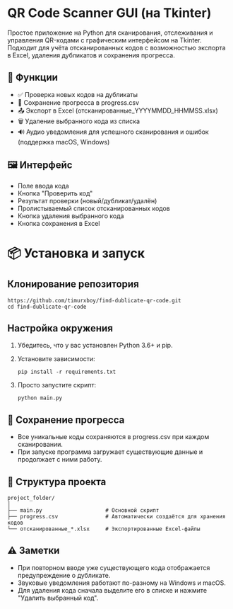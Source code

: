 # QR Code Scanner GUI (на Tkinter)
Простое приложение на Python для сканирования, отслеживания и управления QR-кодами с графическим интерфейсом на Tkinter. Подходит для учёта отсканированных кодов с возможностью экспорта в Excel, удаления дубликатов и сохранения прогресса.

## 🔧 Функции
- ✅ Проверка новых кодов на дубликаты
- 🔄 Сохранение прогресса в progress.csv
- 📤 Экспорт в Excel (отсканированные_YYYYMMDD_HHMMSS.xlsx)
- 🗑️ Удаление выбранного кода из списка
- 🔊 Аудио уведомления для успешного сканирования и ошибок (поддержка macOS, Windows)


## 🖼️ Интерфейс
- Поле ввода кода
- Кнопка "Проверить код"
- Результат проверки (новый/дубликат/удалён)
- Пролистываемый список отсканированных кодов
- Кнопка удаления выбранного кода
- Кнопка сохранения в Excel


# 📦 Установка и запуск

## Клонирование репозитория

```
https://github.com/timurxboy/find-dublicate-qr-code.git
cd find-dublicate-qr-code
```

## Настройка окружения

1. Убедитесь, что у вас установлен Python 3.6+ и pip.
2. Установите зависимости:
    ```
    pip install -r requirements.txt
    ```

3. Просто запустите скрипт:
   ```
   python main.py
   ```


## 💾 Сохранение прогресса
- Все уникальные коды сохраняются в progress.csv при каждом сканировании.
- При запуске программа загружает существующие данные и продолжает с ними работу.


## 📁 Структура проекта
```
project_folder/
│
├── main.py                    # Основной скрипт
├── progress.csv               # Автоматически создаётся для хранения кодов
└── отсканированные_*.xlsx     # Экспортированные Excel-файлы
```

## ⚠️ Заметки
- При повторном вводе уже существующего кода отображается предупреждение о дубликате.
- Звуковые уведомления работают по-разному на Windows и macOS.
- Для удаления кода сначала выделите его в списке и нажмите "Удалить выбранный код".